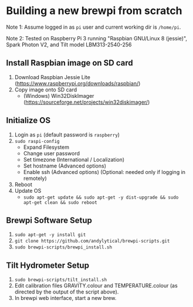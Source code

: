 # Building a new brewpi from scratch

Note 1: Assume logged in as `pi` user and current working dir is `/home/pi`.

Note 2: Tested on Raspberry Pi 3 running "Raspbian GNU/Linux 8 (jessie)", Spark Photon V2, and Tilt model LBM313-2540-256

## Install Raspbian image on SD card
1. Download Raspbian Jessie Lite (https://www.raspberrypi.org/downloads/raspbian/)
1. Copy image onto SD card
   * (Windows) Win32DiskImager (https://sourceforge.net/projects/win32diskimager/)

## Initialize OS
1. Login as `pi` (default password is `raspberry`)
1. ```sudo raspi-config```
   * Expand Filesystem
   * Change user password
   * Set timezone (International / Localization)
   * Set hostname (Advanced options)
   * Enable ssh (Advanced options) (Optional: needed only if logging in remotely)
1. Reboot
1. Update OS
   * ```sudo apt-get update && sudo apt-get -y dist-upgrade && sudo apt-get clean && sudo reboot```

## Brewpi Software Setup
1. ```sudo apt-get -y install git```
1. ```git clone https://github.com/andylytical/brewpi-scripts.git```
1. ```sudo brewpi-scripts/brewpi_install.sh```

## Tilt Hydrometer Setup
1. ```sudo brewpi-scripts/tilt_install.sh```
1. Edit calibration files GRAVITY.colour and TEMPERATURE.colour (as directed by the output of the script above).
1. In brewpi web interface, start a new brew.
